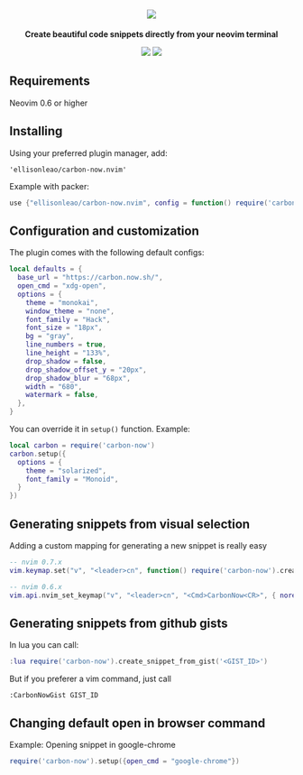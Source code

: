 <h1 align="center">
  <img src="https://i.postimg.cc/0QL5cs9T/carbonvim.jpg" />
</h1>

<div align="center">
  <p><strong>Create beautiful code snippets directly from your neovim terminal</strong></p>
  <img src="https://img.shields.io/badge/Made%20with%20Lua-blueviolet.svg?style=for-the-badge&logo=lua" />
  <img src="https://img.shields.io/github/workflow/status/ellisonleao/carbon-now.nvim/default?style=for-the-badge" />
</div>

## Requirements

Neovim 0.6 or higher

## Installing

Using your preferred plugin manager, add:

```
'ellisonleao/carbon-now.nvim'
```

Example with packer:

```lua
use {"ellisonleao/carbon-now.nvim", config = function() require('carbon-now').setup() end}
```

## Configuration and customization

The plugin comes with the following default configs:

```lua
local defaults = {
  base_url = "https://carbon.now.sh/",
  open_cmd = "xdg-open",
  options = {
    theme = "monokai",
    window_theme = "none",
    font_family = "Hack",
    font_size = "18px",
    bg = "gray",
    line_numbers = true,
    line_height = "133%",
    drop_shadow = false,
    drop_shadow_offset_y = "20px",
    drop_shadow_blur = "68px",
    width = "680",
    watermark = false,
  },
}
```

You can override it in `setup()` function. Example:

```lua
local carbon = require('carbon-now')
carbon.setup({
  options = {
    theme = "solarized",
    font_family = "Monoid",
  }
})
```

## Generating snippets from visual selection

Adding a custom mapping for generating a new snippet is really easy

```lua
-- nvim 0.7.x
vim.keymap.set("v", "<leader>cn", function() require('carbon-now').create_snippet() end, { noremap = true, silent = true})

-- nvim 0.6.x
vim.api.nvim_set_keymap("v", "<leader>cn", "<Cmd>CarbonNow<CR>", { noremap = true, silent = true})
```

## Generating snippets from github gists

In lua you can call:

```lua
:lua require('carbon-now').create_snippet_from_gist('<GIST_ID>')
```

But if you preferer a vim command, just call

```
:CarbonNowGist GIST_ID
```

## Changing default open in browser command

Example: Opening snippet in google-chrome

```lua
require('carbon-now').setup({open_cmd = "google-chrome"})
```

